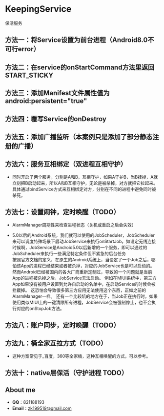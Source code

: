 # KeepingService
保活服务

## 方法一：将Service设置为前台进程（Android8.0不可行error）

## 方法二：在service的onStartCommand方法里返回 START_STICKY

## 方法三：添加Manifest文件属性值为android:persistent="true"

## 方法四：覆写Service的onDestroy

## 方法五：添加广播监听（本案例只是添加了部分静态注册的广播）

## 方法六：服务互相绑定（双进程互相守护）

* 同时开启了两个服务，分别是A和B，互相守护，如果A守护B，当B挂掉，A就立刻把B启动起来，所以A和B互相守护，无论是被杀掉，对方就把它拉起来。具体通过bindService方式来互相绑定对方，分别在不同的进程中避免同时被杀死。


## 方法七：设置闹钟，定时唤醒（TODO）

* AlarmManager周期性来检查进程状态（关机或重启之后会失效）

* 5.0以后的Android系统，我们就可以使用的JobScheduler，JobScheduler来可以调度特殊场景下启动JobService来执行onStartJob，如设定无线连接时候啊，JobService是Android5.0以后新增的一个服务，即可以通过的JobScheduler来执行一些满足特定条件但不紧急的后台任务
<br> 按照官方文档的定义，在原生的Android系统上，当设定了一个Job之后，哪怕该App的进程已经结束或者被杀掉，对应的JobService也是可以启动的。
然而Android已经被国内的各大厂商重新定制过，导致的一个问题就是当前App的进程被杀掉之后，JobService无法启动。
例如在MIUI系统中，第三方App如果没有被用户设置到允许自启动的名单中，在启动Service的时候会被拦截掉。
这恐怕会导致很多第三方应用无法使用这个东西，正如之前的AlarmManager一样。
还有一个比较坑的地方在于，当Job正在执行时，如果使用类似MIUI上的一键清除所有进程，JobService会被强制停止，也不会执行对应的onStopJob方法。

## 方法八：账户同步，定时唤醒（TODO）

## 方法九：桶全家互拉方式（TODO）

* 这种方案常见于_百度，360等全家桶，这种互相唤醒的方式，可以参考。


## 方法十：native层保活（守护进程 TODO）

## About me
 - **QQ**：821188193
 - **Email**：zk199519@gmail.com
